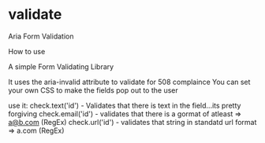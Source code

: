 validate
========

Aria Form Validation

How to use
 
A simple Form Validating Library

It uses the aria-invalid attribute to validate for 508 complaince 
You can set your own CSS to make the fields pop out to the user

use it: 
   check.text('id') - Validates that there is text in the field...its pretty forgiving
   check.email('id') - validates that there is a gormat of atleast => a@b.com (RegEx)
   check.url('id') - validates that string in standatd url format => a.com (RegEx)
 
